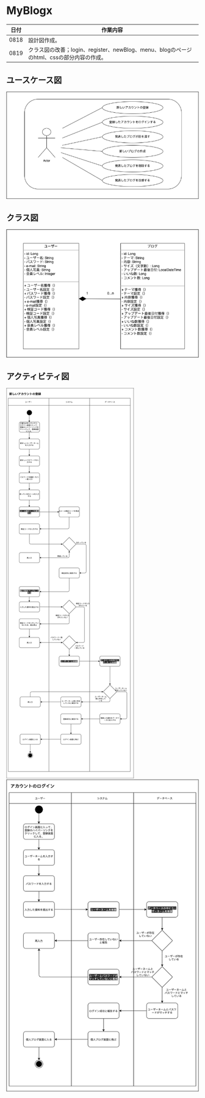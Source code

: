 # MyBlogx

|日付|作業内容|
|--|--|
|0818|設計図作成。|
|0819|クラス図の改善；login、register、newBlog、menu、blogのページのhtml、cssの部分内容の作成。|
## ユースケース図
![ユースケース図](png/ユースケース図.png)

## クラス図
![クラス図](png/クラス図.png)

## アクティビティ図
![アクティビティ図](png/アクティビティ図-登録.png)
![アクティビティ図](png/アクティビティ図-ログイン.png)